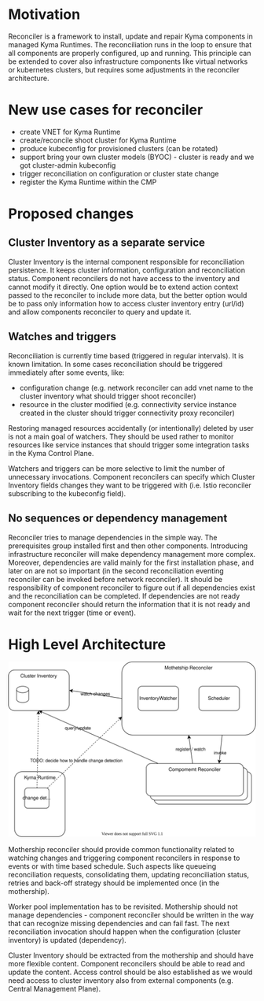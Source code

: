 # Motivation
Reconciler is a framework to install, update and repair Kyma components in managed Kyma Runtimes. The reconciliation runs in the loop to ensure that all components are properly configured, up and running. This principle can be extended to cover also infrastructure components like virtual networks or kubernetes clusters, but requires some adjustments in the reconciler architecture. 

# New use cases for reconciler

- create VNET for Kyma Runtime 
- create/reconcile shoot cluster for Kyma Runtime 
- produce kubeconfig for provisioned clusters (can be rotated)
- support bring your own cluster models (BYOC) - cluster is ready and we got cluster-admin kubeconfig 
- trigger reconciliation on configuration or cluster state change
- register the Kyma Runtime within the CMP

# Proposed changes

## Cluster Inventory as a separate service

Cluster Inventory is the internal component responsible for reconciliation persistence. It keeps cluster information, configuration and reconciliation status. Component reconcilers do not have access to the inventory and cannot modify it directly. One option would be to extend action context passed to the reconciler to include more data, but the better option would be to pass only information how to access cluster inventory entry (url/id) and allow components reconciler to query and update it.

## Watches and triggers
Reconciliation is currently time based (triggered in regular intervals). It is known limitation. In some cases reconciliation should be triggered immediately after some events, like:
- configuration change (e.g. network reconciler can add vnet name to the cluster inventory what should trigger shoot reconciler)
- resource in the cluster modified (e.g. connectivity service instance created in the cluster should trigger connectivity proxy reconciler)

Restoring managed resources accidentally (or intentionally) deleted by user is not a main goal of watchers. They should be used rather to monitor resources like service instances that should trigger some integration tasks in the Kyma Control Plane.

Watchers and triggers can be more selective to limit the number of unnecessary invocations. Component reconcilers can specify which Cluster Inventory fields changes they want to be triggered with (i.e. Istio reconciler subscribing to the kubeconfig field). 

## No sequences or dependency management
Reconciler tries to manage dependencies in the simple way. The prerequisites group installed first and then other components. Introducing infrastructure reconciler will make dependency management more complex. Moreover, dependencies are valid mainly for the first installation phase, and later on are not so important (in the second reconciliation eventing reconciler can be invoked before network reconciler). It should be responsibility of component reconciler to figure out if all dependencies exist and the reconciliation can be completed. If dependencies are not ready component reconciler should return the information that it is not ready and wait for the next trigger (time or event).

# High Level Architecture

![](assets/infrastructure-reconciliation.svg)

Mothership reconciler should provide common functionality related to watching changes and triggering component reconcilers in response to events or with time based schedule. Such aspects like queueing reconciliation requests, consolidating them, updating reconciliation status, retries and back-off strategy should be implemented once (in the mothership). 

Worker pool implementation has to be revisited. Mothership should not manage dependencies - component reconciler should be written in the way that can recognize missing dependencies and can fail fast. The next reconciliation invocation should happen when the configuration (cluster inventory) is updated (dependency). 

Cluster Inventory should be extracted from the mothership and should have more flexible content. Component reconcilers should be able to read and update the content. Access control should be also established as we would need access to cluster inventory also from external components (e.g. Central Management Plane).